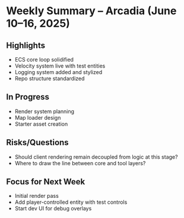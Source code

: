 # Weekly Summary – Arcadia (June 10–16, 2025)

## Highlights
- ECS core loop solidified
- Velocity system live with test entities
- Logging system added and stylized
- Repo structure standardized

## In Progress
- Render system planning
- Map loader design
- Starter asset creation

## Risks/Questions
- Should client rendering remain decoupled from logic at this stage?
- Where to draw the line between core and tool layers?

## Focus for Next Week
- Initial render pass
- Add player-controlled entity with test controls
- Start dev UI for debug overlays
